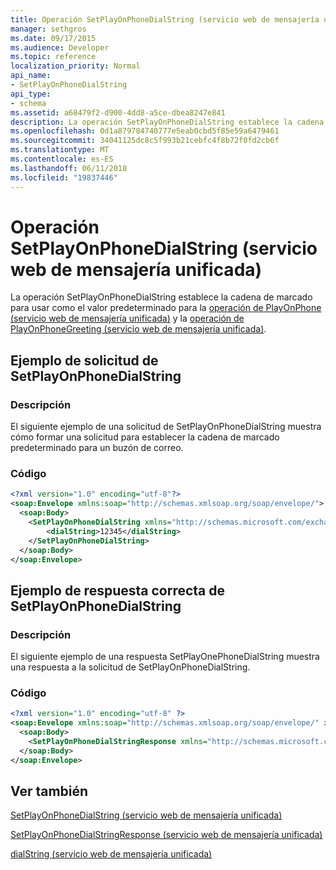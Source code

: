 ```yaml
---
title: Operación SetPlayOnPhoneDialString (servicio web de mensajería unificada)
manager: sethgros
ms.date: 09/17/2015
ms.audience: Developer
ms.topic: reference
localization_priority: Normal
api_name:
- SetPlayOnPhoneDialString
api_type:
- schema
ms.assetid: a68479f2-d900-4dd8-a5ce-dbea8247e841
description: La operación SetPlayOnPhoneDialString establece la cadena de marcado para usar como el valor predeterminado para la operación de PlayOnPhone (servicio web de mensajería unificada) y la operación de PlayOnPhoneGreeting (servicio web de mensajería unificada).
ms.openlocfilehash: 0d1a879784740777e5eab0cbd5f85e59a6479461
ms.sourcegitcommit: 34041125dc8c5f993b21cebfc4f8b72f0fd2cb6f
ms.translationtype: MT
ms.contentlocale: es-ES
ms.lasthandoff: 06/11/2018
ms.locfileid: "19837446"
---
```

# <a name="setplayonphonedialstring-operation-um-web-service"></a>Operación SetPlayOnPhoneDialString (servicio web de mensajería unificada)

La operación SetPlayOnPhoneDialString establece la cadena de marcado para usar como el valor predeterminado para la [operación de PlayOnPhone (servicio web de mensajería unificada)](playonphone-operation-um-web-service.md) y la [operación de PlayOnPhoneGreeting (servicio web de mensajería unificada)](playonphonegreeting-operation-um-web-service.md).
  
## <a name="setplayonphonedialstring-request-example"></a>Ejemplo de solicitud de SetPlayOnPhoneDialString

### <a name="description"></a>Descripción

El siguiente ejemplo de una solicitud de SetPlayOnPhoneDialString muestra cómo formar una solicitud para establecer la cadena de marcado predeterminado para un buzón de correo.
  
### <a name="code"></a>Código

```XML
<?xml version="1.0" encoding="utf-8"?>
<soap:Envelope xmlns:soap="http://schemas.xmlsoap.org/soap/envelope/">
  <soap:Body>
    <SetPlayOnPhoneDialString xmlns="http://schemas.microsoft.com/exchange/services/2006/messages">
        <dialString>12345</dialString>
    </SetPlayOnPhoneDialString>
  </soap:Body>
</soap:Envelope>
```

## <a name="successful-setplayonphonedialstring-response-example"></a>Ejemplo de respuesta correcta de SetPlayOnPhoneDialString

### <a name="description"></a>Descripción

El siguiente ejemplo de una respuesta SetPlayOnePhoneDialString muestra una respuesta a la solicitud de SetPlayOnPhoneDialString.
  
### <a name="code"></a>Código

```XML
<?xml version="1.0" encoding="utf-8" ?> 
<soap:Envelope xmlns:soap="http://schemas.xmlsoap.org/soap/envelope/" xmlns:xsi="http://www.w3.org/2001/XMLSchema-instance" xmlns:xsd="http://www.w3.org/2001/XMLSchema">
  <soap:Body>
    <SetPlayOnPhoneDialStringResponse xmlns="http://schemas.microsoft.com/exchange/services/2006/messages" /> 
  </soap:Body>
</soap:Envelope>
```

## <a name="see-also"></a>Ver también



[SetPlayOnPhoneDialString (servicio web de mensajería unificada)](setplayonphonedialstring-um-web-service.md)
  
[SetPlayOnPhoneDialStringResponse (servicio web de mensajería unificada)](setplayonphonedialstringresponse-um-web-service.md)
  
[dialString (servicio web de mensajería unificada)](dialstring-um-web-service.md)

